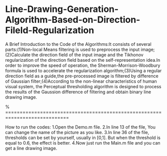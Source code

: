 # Line-Drawing-Generation-Algorithm-Based-on-Direction-Fileld-Regularization

A Brief Introduction to the Code of the Algorithms:It consists of several parts:(1)Non-local Means filtering is used to preprocess
the input image;(2)Calculate the direction field of the input image and the Tikhonov regularization of the direction
field based on the self-representation idea.In order to improve the speed of operation, the Sherman-Morrison-Woodbury
formula is used to accelerate the regularization algorithm;(3)Using a regular direction field as a guide,the pre-processed
image is filtered by difference of Gaussian filter;(4)According to the non-linear characteristics of human visual system,
the Perceptual thresholding algorithm is designed to process the results of the Gaussion difference of filtering and obtain
binary line drawing image.

% ============================================================================

How to run the codes:
1.Open the Demo.m file.
2.In line 13 of the file, You can change the name of the picture as you like.
3.In line 36 of the file, thresholds can be set by yourself, usually in [0,1].
  But when the threshold is equal to 0.6, the effect is better.
4.Now just run the Main.m file and you can get a line drawing image.
